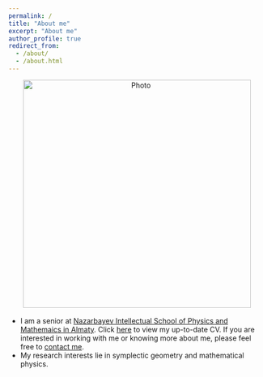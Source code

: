 ```yaml
---
permalink: /
title: "About me"
excerpt: "About me"
author_profile: true
redirect_from: 
  - /about/
  - /about.html
---
```


<p align="center">
  <img src="https://polishman.github.io/files/lantaoyu_img.jpg?raw=true" alt="Photo" style="width: 450px;"/> 
</p>

* I am a senior at [Nazarbayev Intellectual School of Physics and Mathemaics in Almaty](http://fmalm.nis.edu.kz/en/). Click [here](http://polishman.github.io/files/CV_kazh.pdf) to view my up-to-date CV. If you are interested in working with me or knowing more about me, please feel free to [contact me](http://polishman.github.io/contact/).
* My research interests lie in symplectic geometry and mathematical physics. 



